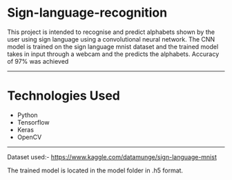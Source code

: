 # Sign-language-recognition
<p>This project is intended to recognise and predict alphabets shown by the user using sign language using a convolutional neural network. The CNN model is trained on the sign language mnist dataset and the trained model takes in input through a webcam and the predicts the alphabets. Accuracy of 97% was achieved </p>

----

# Technologies Used
- Python
- Tensorflow 
- Keras
- OpenCV


----
Dataset used:- https://www.kaggle.com/datamunge/sign-language-mnist

The trained model is located in the model folder in .h5 format. 




